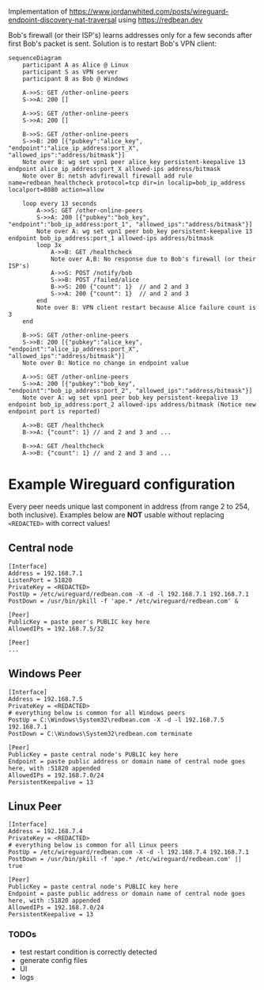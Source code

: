 Implementation of https://www.jordanwhited.com/posts/wireguard-endpoint-discovery-nat-traversal using https://redbean.dev

Bob's firewall (or their ISP's) learns addresses only for a few seconds after first Bob's packet is sent. Solution is to restart Bob's VPN client:

```mermaid
sequenceDiagram
    participant A as Alice @ Linux
    participant S as VPN server
    participant B as Bob @ Windows

    A->>S: GET /other-online-peers
    S->>A: 200 []

    A->>S: GET /other-online-peers
    S->>A: 200 []
    
    B->>S: GET /other-online-peers
    S->>B: 200 [{"pubkey":"alice_key", "endpoint":"alice_ip_address:port_X", "allowed_ips":"address/bitmask"}]
    Note over B: wg set vpn1 peer alice_key persistent-keepalive 13 endpoint alice_ip_address:port_X allowed-ips address/bitmask
    Note over B: netsh advfirewall firewall add rule name=redbean_healthcheck protocol=tcp dir=in localip=bob_ip_address localport=8080 action=allow

    loop every 13 seconds
        A->>S: GET /other-online-peers
        S->>A: 200 [{"pubkey":"bob_key", "endpoint":"bob_ip_address:port_1", "allowed_ips":"address/bitmask"}]
        Note over A: wg set vpn1 peer bob_key persistent-keepalive 13 endpoint bob_ip_address:port_1 allowed-ips address/bitmask
        loop 3x
            A->>B: GET /healthcheck
            Note over A,B: No response due to Bob's firewall (or their ISP's)
            A->>S: POST /notify/bob
            S->>B: POST /failed/alice
            B->>S: 200 {"count": 1}  // and 2 and 3
            S->>A: 200 {"count": 1}  // and 2 and 3
        end
        Note over B: VPN client restart because Alice failure count is 3
    end
    
    B->>S: GET /other-online-peers
    S->>B: 200 [{"pubkey":"alice_key", "endpoint":"alice_ip_address:port_X", "allowed_ips":"address/bitmask"}]
    Note over B: Notice no change in endpoint value

    A->>S: GET /other-online-peers
    S->>A: 200 [{"pubkey":"bob_key", "endpoint":"bob_ip_address:port_2", "allowed_ips":"address/bitmask"}]
    Note over A: wg set vpn1 peer bob_key persistent-keepalive 13 endpoint bob_ip_address:port_2 allowed-ips address/bitmask (Notice new endpoint port is reported)

    A->>B: GET /healthcheck
    B->>A: {"count": 1} // and 2 and 3 and ...

    B->>A: GET /healthcheck
    A->>B: {"count": 1} // and 2 and 3 and ...
```

# Example Wireguard configuration

Every peer needs unique last component in address (from range 2 to 254, both inclusive). Examples below are **NOT** usable without replacing `<REDACTED>` with correct values!

## Central node

    [Interface]
    Address = 192.168.7.1
    ListenPort = 51820
    PrivateKey = <REDACTED>
    PostUp = /etc/wireguard/redbean.com -X -d -l 192.168.7.1 192.168.7.1
    PostDown = /usr/bin/pkill -f 'ape.* /etc/wireguard/redbean.com' &

    [Peer]
    PublicKey = paste peer's PUBLIC key here
    AllowedIPs = 192.168.7.5/32

    [Peer]
    ...

## Windows Peer

    [Interface]
    Address = 192.168.7.5
    PrivateKey = <REDACTED>
    # everything below is common for all Windows peers
    PostUp = C:\Windows\System32\redbean.com -X -d -l 192.168.7.5 192.168.7.1
    PostDown = C:\Windows\System32\redbean.com terminate

    [Peer]
    PublicKey = paste central node's PUBLIC key here
    Endpoint = paste public address or domain name of central node goes here, with :51820 appended
    AllowedIPs = 192.168.7.0/24
    PersistentKeepalive = 13

## Linux Peer

    [Interface]
    Address = 192.168.7.4
    PrivateKey = <REDACTED>
    # everything below is common for all Linux peers
    PostUp = /etc/wireguard/redbean.com -X -d -l 192.168.7.4 192.168.7.1
    PostDown = /usr/bin/pkill -f 'ape.* /etc/wireguard/redbean.com' || true

    [Peer]
    PublicKey = paste central node's PUBLIC key here
    Endpoint = paste public address or domain name of central node goes here, with :51820 appended
    AllowedIPs = 192.168.7.0/24
    PersistentKeepalive = 13

### TODOs

- test restart condition is correctly detected
- generate config files
- UI
- logs